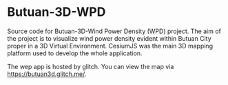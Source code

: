 # Butuan-3D-WPD
Source code for Butuan-3D-Wind Power Density (WPD) project.
The aim of the project is to visualize wind power density evident within Butuan City proper in a 3D Virtual Environment. CesiumJS was the main 3D mapping platform used to develop the whole application.

The wep app is hosted by glitch. You can view the map via https://butuan3d.glitch.me/.
